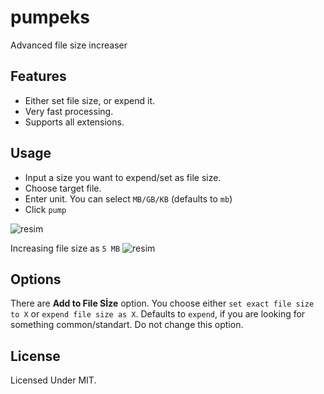 # pumpeks
Advanced file size increaser

## Features
- Either set file size, or expend it.
- Very fast processing.
- Supports all extensions.

## Usage
- Input a size you want to expend/set as file size.
- Choose target file.
- Enter unit. You can select `MB/GB/KB` (defaults to `mb`)
- Click `pump`

![resim](https://github.com/arshx86/pumpeks/assets/85416153/10334b74-8def-46a4-ab14-06e901796344)

   Increasing file size as `5 MB`
  ![resim](https://github.com/arshx86/pumpeks/assets/85416153/c8c9cf72-8ad1-462a-b825-560d1a645c74)

## Options
There are **Add to File Sİze** option. You choose either `set exact file size to X` or `expend file size as X`.
Defaults to `expend`, if you are looking for something common/standart. Do not change this option.

## License
Licensed Under MIT.
